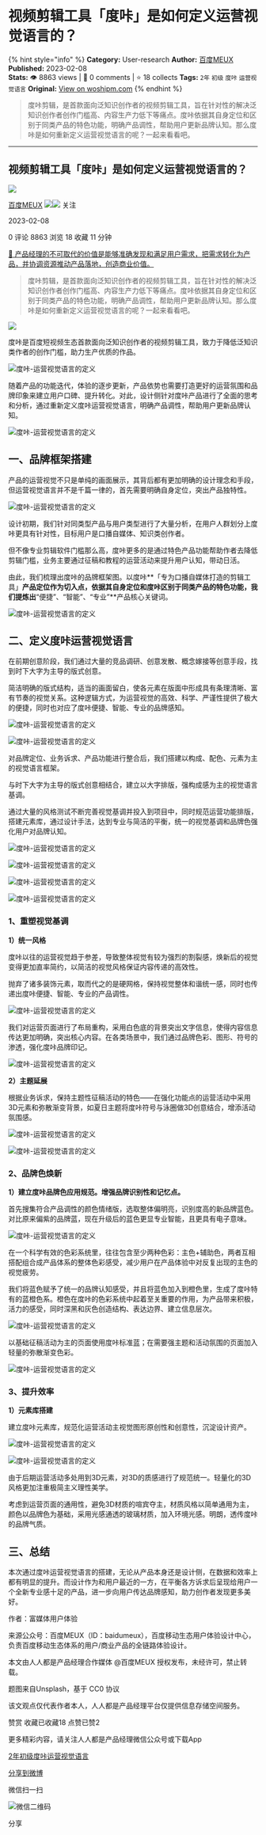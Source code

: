# 视频剪辑工具「度咔」是如何定义运营视觉语言的？
{% hint style="info" %}
**Category:** User-research
**Author:** [百度MEUX](https://www.woshipm.com/u/180796)
**Published:** 2023-02-08  
**Stats:** 👁️ 8863 views | 💬 0 comments | ⭐ 18 collects
**Tags:** `2年` `初级` `度咔` `运营视觉语言`
**Original:** [View on woshipm.com](https://www.woshipm.com/user-research/5748536.html)
{% endhint %}
> 度咔剪辑，是首款面向泛知识创作者的视频剪辑工具，旨在针对性的解决泛知识创作者创作门槛高、内容生产力低下等痛点。度咔依据其自身定位和区别于同类产品的特色功能，明确产品调性，帮助用户更新品牌认知。那么度咔是如何重新定义运营视觉语言的呢？一起来看看吧。

---

## 视频剪辑工具「度咔」是如何定义运营视觉语言的？

[![](https://image.woshipm.com/wp-files/2020/05/TtUzNAsIlx3fAtQVqoSV.png!/both/72x72)](https://www.woshipm.com/u/180796)

[百度MEUX](https://www.woshipm.com/u/180796) ![](https://static.woshipm.com/tag/1122_1@2x.png)![](https://static.woshipm.com/tag/2303_1@2x.png) 关注

2023-02-08

0 评论 8863 浏览 18 收藏 11 分钟

[🔗 产品经理的不可取代的价值是能够准确发现和满足用户需求，把需求转化为产品，并协调资源推动产品落地，创造商业价值。](https://ke.qidianla.com/courses/90pm)

> 度咔剪辑，是首款面向泛知识创作者的视频剪辑工具，旨在针对性的解决泛知识创作者创作门槛高、内容生产力低下等痛点。度咔依据其自身定位和区别于同类产品的特色功能，明确产品调性，帮助用户更新品牌认知。那么度咔是如何重新定义运营视觉语言的呢？一起来看看吧。

![](https://image.yunyingpai.com/wp/2023/02/hpr5DnoJVhhfbgRmbUSm.jpg)

度咔是百度短视频生态首款面向泛知识创作者的视频剪辑工具，致力于降低泛知识类作者的创作门槛，助力生产优质的作品。

![度咔-运营视觉语言的定义](https://image.yunyingpai.com/wp/2023/02/o7xtyYFAYCeKxDMI5Hjt.jpeg)

随着产品的功能迭代，体验的逐步更新，产品依势也需要打造更好的运营氛围和品牌印象来建立用户口碑、提升转化。对此，设计侧针对度咔产品进行了全面的思考和分析，通过重新定义度咔运营视觉语言，明确产品调性，帮助用户更新品牌认知。

![度咔-运营视觉语言的定义](https://image.yunyingpai.com/wp/2023/02/zG6527AfOswctB16xrJL.jpeg)

## 一、品牌框架搭建

产品的运营视觉不只是单纯的画面展示，其背后都有更加明确的设计理念和手段，但运营视觉语言并不是千篇一律的，首先需要明确自身定位，突出产品独特性。

![度咔-运营视觉语言的定义](https://image.yunyingpai.com/wp/2023/02/VDdSZAmbpEI2ed771ghG.jpeg)

设计初期，我们针对同类型产品与用户类型进行了大量分析，在用户人群划分上度咔更具有针对性，目标用户是口播自媒体、知识类创作者。

但不像专业剪辑软件门槛那么高，度咔更多的是通过特色产品功能帮助作者去降低剪辑门槛，业务主要通过征稿和教程的运营活动来提升用户认知，带动日活。

由此，我们梳理出度咔的品牌框架图。以度咔**「专为口播自媒体打造的剪辑工具」**产品定位作为切入点，依据其自身定位和度咔区别于同类产品的特色功能，我们提炼出**“便捷”、“智能”、“专业”**产品核心关键词。

![度咔-运营视觉语言的定义](https://image.yunyingpai.com/wp/2023/02/drG4xxLtYiJJX4YvuGaW.jpeg)

## 二、定义度咔运营视觉语言

在前期创意阶段，我们通过大量的竞品调研、创意发散、概念嫁接等创意手段，找到时下大字为主导的版式创意。

简洁明确的版式结构，适当的画面留白，使各元素在版面中形成具有条理清晰、富有节奏的视觉关系。这种逻辑方式，为运营视觉的高效、科学、严谨性提供了极大的便捷，同时也对应了度咔便捷、智能、专业的品牌感知。

![度咔-运营视觉语言的定义](https://image.yunyingpai.com/wp/2023/02/1iMt65LnwMawRaNYSJkD.jpeg)

![度咔-运营视觉语言的定义](https://image.yunyingpai.com/wp/2023/02/7gcAMKn9Hq9VglpmuNqw.png)

对品牌定位、业务诉求、产品功能进行整合后，我们搭建以构成、配色、元素为主的视觉语言框架。

与时下大字为主导的版式创意相结合，建立以大字排版，强构成感为主的视觉语言基调。

通过大量的风格测试不断完善视觉基调并投入到项目中，同时规范运营功能排版，搭建元素库，通过设计手法，达到专业与简洁的平衡，统一的视觉基调和品牌色强化用户对品牌认知。

![度咔-运营视觉语言的定义](https://image.yunyingpai.com/wp/2023/02/SDJeiUucwWKQR2Je8rGr.jpeg)

![度咔-运营视觉语言的定义](https://image.yunyingpai.com/wp/2023/02/xK5swdmMY8Mf7C9Sxs9b.jpeg)

![度咔-运营视觉语言的定义](https://image.yunyingpai.com/wp/2023/02/hJO3vmeKdXIzgzTxglSs.jpeg)

![度咔-运营视觉语言的定义](https://image.yunyingpai.com/wp/2023/02/rMHo8NIQtAVJCnhX1z9b.jpeg)

### 1、重塑视觉基调

**1）统一风格**

度咔以往的运营视觉趋于参差，导致整体视觉有较为强烈的割裂感，焕新后的视觉变得更加直率简约，以简洁的视觉风格保证内容传递的高效性。

抛弃了诸多装饰元素，取而代之的是硬网格，保持视觉整体和谐统一感，同时也传递出度咔便捷、智能、专业的产品调性。

![度咔-运营视觉语言的定义](https://image.yunyingpai.com/wp/2023/02/v6XsMoTSpf36qcX615xq.jpeg)

我们对运营页面进行了布局重构，采用白色底的背景突出文字信息，使得内容信息传达更加明确，突出核心内容。在各类场景中，我们通过品牌色彩、图形、符号的渗透，强化度咔品牌印记。

![度咔-运营视觉语言的定义](https://image.yunyingpai.com/wp/2023/02/YQ064C2kMITY2funCoIl.jpeg)

**2）主题延展**

根据业务诉求，保持主题性征稿活动的特色——在强化功能点的运营活动中采用3D元素和弥散渐变背景，如夏日主题将度咔符号与泳圈做3D创意结合，增添活动氛围感。

![度咔-运营视觉语言的定义](https://image.yunyingpai.com/wp/2023/02/Vxdc1j85KKbLXSic5QPt.jpeg)

![度咔-运营视觉语言的定义](https://image.yunyingpai.com/wp/2023/02/ajxRtyMkwNPRLtiU85kb.jpeg)

### 2、品牌色焕新

**1）建立度咔品牌色应用规范。增强品牌识别性和记忆点。**

首先搜集符合产品调性的颜色情绪版，选取整体偏明亮，识别度高的新品牌蓝色。对比原来偏紫的品牌蓝，现在升级后的蓝色更显专业智能，且更具有电子意味。

![度咔-运营视觉语言的定义](https://image.yunyingpai.com/wp/2023/02/EKniaIiB4FT9gYMJVf6B.jpeg)

在一个科学有效的色彩系统里，往往包含至少两种色彩：主色+辅助色，两者互相搭配组合成产品体系的整体色彩感受，减少用户在产品体验中对反复出现的主色的视觉疲劳。

我们将蓝色赋予了统一的品牌认知感受，并且将蓝色加入到橙色里，生成了度咔特有的蓝橙色系。橙色在度咔的色彩系统中起着至关重要的作用，为产品带来积极，活力的感受，同时深黑和灰色创造结构、表达边界、建立信息层次。

![度咔-运营视觉语言的定义](https://image.yunyingpai.com/wp/2023/02/nwmhFfXdXVLEAovumh06.jpeg)

以基础征稿活动为主的页面使用度咔标准蓝；在需要强主题和活动氛围的页面加入轻量的弥散渐变色彩。

![度咔-运营视觉语言的定义](https://image.yunyingpai.com/wp/2023/02/7GiL0OicI4eOvRsnk05t.jpeg)

### 3、提升效率

**1）元素库搭建**

建立度咔元素库，规范化运营活动主视觉图形原创性和创意性，沉淀设计资产。

![度咔-运营视觉语言的定义](https://image.yunyingpai.com/wp/2023/02/BaMCJGyFiZHGbvzxwoYo.jpeg)

![度咔-运营视觉语言的定义](https://image.yunyingpai.com/wp/2023/02/CSvTDFjHERgyTjF58sAi.jpeg)

由于后期运营活动多处用到3D元素，对3D的质感进行了规范统一。轻量化的3D风格更加注重极简主义理性美学。

考虑到运营页面的通用性，避免3D材质的喧宾夺主，材质风格以简单通用为主，颜色以品牌色为基础，采用光感通透的玻璃材质，加入环境光感。明朗，透传度咔的品牌气质。

## 三、总结

本次通过度咔运营视觉语言的搭建，无论从产品本身还是设计侧，在数据和效率上都有明显的提升。而设计作为和用户最近的一方，在平衡各方诉求后呈现给用户一个全新专业感十足的产品，进一步向用户传达品牌感知，助力创作者发现更多美好。

作者：富媒体用户体验

来源公众号：百度MEUX（ID：baidumeux），百度移动生态用户体验设计中心，负责百度移动生态体系的用户/商业产品的全链路体验设计。

本文由人人都是产品经理合作媒体 @百度MEUX 授权发布，未经许可，禁止转载。

题图来自Unsplash，基于 CC0 协议

该文观点仅代表作者本人，人人都是产品经理平台仅提供信息存储空间服务。

赞赏 收藏已收藏18 点赞已赞2

更多精彩内容，请关注人人都是产品经理微信公众号或下载App

[2年](https://www.woshipm.com/tag/2%e5%b9%b4)[初级](https://www.woshipm.com/tag/%e5%88%9d%e7%ba%a7)[度咔](https://www.woshipm.com/tag/%e5%ba%a6%e5%92%94)[运营视觉语言](https://www.woshipm.com/tag/%e8%bf%90%e8%90%a5%e8%a7%86%e8%a7%89%e8%af%ad%e8%a8%80)

[分享到微博](https://service.weibo.com/share/share.php?appkey=2775287854&title=视频剪辑工具「度咔」是如何定义运营视觉语言的？&url=https://www.woshipm.com/user-research/5748536.html&pic=https://image.yunyingpai.com/wp/2023/02/hpr5DnoJVhhfbgRmbUSm.jpg)

微信扫一扫

![微信二维码](https://api.pwmqr.com/qrcode/create/?url=https://www.woshipm.com/user-research/5748536.html)

分享